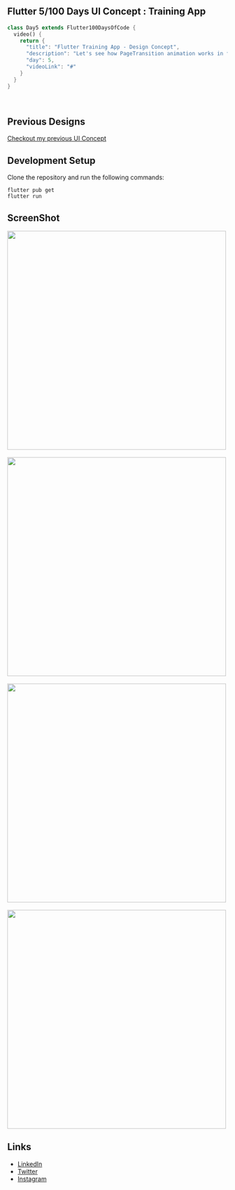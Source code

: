## Flutter 5/100 Days UI Concept : Training App

```dart
class Day5 extends Flutter100DaysOfCode {
  video() {
    return {
      "title": "Flutter Training App - Design Concept",
      "description": "Let's see how PageTransition animation works in flutter.",
      "day": 5,
      "videoLink": "#"
    }
  }
}
```

<br>

## Previous Designs
[Checkout my previous UI Concept](https://www.linkedin.com/feed/update/urn:li:activity:7031894946345361408/)
<br>

## Development Setup
Clone the repository and run the following commands:
```
flutter pub get
flutter run
```


## ScreenShot

<img src="assets/screenshot/one.png" height="500em" />&nbsp;&nbsp;&nbsp;<img src="assets/screenshot/two.png" height="500em" />&nbsp;&nbsp;&nbsp;<img src="assets/screenshot/three.png" height="500em" />&nbsp;&nbsp;&nbsp;<img src="assets/screenshot/dash.png" height="500em" />


## Links
* [LinkedIn](https://www.linkedin.com/in/patrick-wilfried-kamelan-2b388a115/)
* [Twitter](https://twitter.com/KamelanPatrick)
* [Instagram](https://www.instagram.com/patrickispoppin/)
